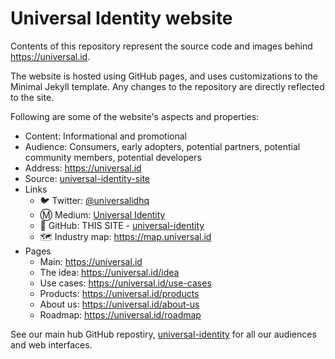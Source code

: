 # Universal Identity website

Contents of this repository represent the source code and images behind <https://universal.id>.

The website is hosted using GitHub pages, and uses customizations to the Minimal Jekyll template. Any changes to the repository are directly reflected to the site.

Following are some of the website's aspects and properties:

- Content: Informational and promotional
- Audience: Consumers, early adopters, potential partners, potential community members, potential developers
- Address: <https://universal.id>
- Source: [universal-identity-site](https://github.com/nimakam/universal-identity-site)
- Links
  - 🐦 Twitter: [@universalidhq](https://twitter.com/universalidhq)
  - Ⓜ️ Medium: [Universal Identity](https://medium.com/universal-identity)
  - 🐙 GitHub: THIS SITE - [universal-identity](https://github.com/nimakam/universal-identity)
  - 🗺 Industry map: <https://map.universal.id>
- Pages
  - Main: <https://universal.id>
  - The idea: <https://universal.id/idea>
  - Use cases: <https://universal.id/use-cases>
  - Products: <https://universal.id/products>
  - About us: <https://universal.id/about-us>
  - Roadmap: <https://universal.id/roadmap>

See our main hub GitHub repostiry, [universal-identity](https://github.com/nimakam/universal-identity) for all our audiences and web interfaces.